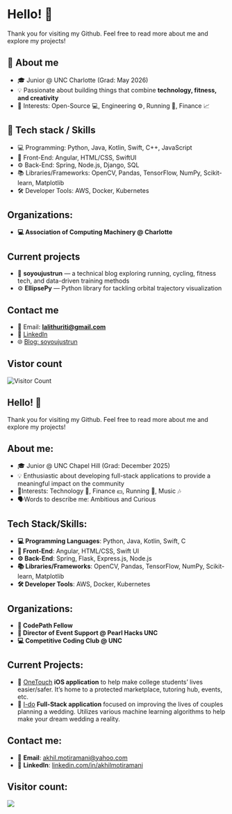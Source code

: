 # Hello! 👋
Thank you for visiting my Github. Feel free to read more about me and explore my projects!

## 👤 About me
- 🎓 Junior @ UNC Charlotte (Grad: May 2026)  
- 💡 Passionate about building things that combine **technology, fitness, and creativity**  
- 👀 Interests: Open-Source 💻, Engineering ⚙️, Running 🏃, Finance 📈

## 🔧 Tech stack / Skills
- 💻 Programming: Python, Java, Kotlin, Swift, C++, JavaScript  
- 🎨 Front-End: Angular, HTML/CSS, SwiftUI 
- ⚙️ Back-End: Spring, Node.js, Django, SQL
- 📚 Libraries/Frameworks: OpenCV, Pandas, TensorFlow, NumPy, Scikit-learn, Matplotlib
- 🛠️ Developer Tools: AWS, Docker, Kubernetes 

## Organizations:
- **💻 Association of Computing Machinery @ Charlotte**

## Current projects
- 🏃 **soyoujustrun** — a technical blog exploring running, cycling, fitness tech, and data-driven training methods  
- ⚙️ **EllipsePy** — Python library for tackling orbital trajectory visualization

## Contact me
- 📧 Email: **lalithuriti@gmail.com**  
- 🔗 [LinkedIn](https://www.linkedin.com/in/lalithu/)  
- 🌐 [Blog: soyoujustrun](https://lalithu.github.io/so-you-just-run/)  


## Vistor count
![Visitor Count](https://komarev.com/ghpvc/?username=lalithu&style=flat-square&color=blue)








## Hello! 👋

<!--
**akhilmotiramani/akhilmotiramani** is a ✨ _special_ ✨ repository because its `README.md` (this file) appears on your GitHub profile.

Here are some ideas to get you started:

- 🔭 I’m currently working on ...
- 🌱 I’m currently learning ...
- 👯 I’m looking to collaborate on ...
- 🤔 I’m looking for help with ...
- 💬 Ask me about ...
- 📫 How to reach me: ...
- 😄 Pronouns: ...
- ⚡ Fun fact: ...
-->


Thank you for visiting my Github. Feel free to read more about me and explore my projects! 
## About me: 
- 🎓 Junior @ UNC Chapel Hill (Grad: December 2025)
- 💡 Enthusiastic about developing full-stack applications to provide a meaningful impact on the community
- 👀Interests: Technology 📱, Finance 💵, Running 🏃, Music 🎶
- 🗣️Words to describe me: Ambitious and Curious
## Tech Stack/Skills:
- **💻 Programming Languages**: Python, Java, Kotlin, Swift, C
- **🎨 Front-End**: Angular, HTML/CSS, Swift UI
- **⚙️ Back-End**: Spring, Flask, Express.js, Node.js
- **📚 Libraries/Frameworks**: OpenCV, Pandas, TensorFlow, NumPy, Scikit-learn, Matplotlib
- **🛠️ Developer Tools**: AWS, Docker, Kubernetes
## Organizations:
-  **🚀 CodePath Fellow**
- **🎤 Director of Event Support @ Pearl Hacks UNC**
- **💻 Competitive Coding Club @ UNC**
##  Current Projects:
- 📱 [OneTouch](https://www.onetouchmobileapp.com) **iOS application** to help make college students’ lives easier/safer. It’s home to a protected marketplace, tutoring hub, events, etc.
- 💍 [I-do](https://i-do-extension.web.app/login) **Full-Stack application** focused on improving the lives of couples planning a wedding. Utilizes various machine learning algorithms to help make your dream wedding a reality.
## Contact me: 
- 📧 **Email**: [akhil.motiramani@yahoo.com](mailto:akhil.motiramani@yahoo.com)
- 🔗 **LinkedIn**: [linkedin.com/in/akhilmotiramani](https://linkedin.com/in/akhilmotiramani)






<!--
![Akhil Github Stats](https://github-readme-stats-akhilmotiramanis-projects.vercel.app/api?username=akhilmotiramani&count_private=true&show_icons=true&include_all_commits=true)

![Top Langs](https://github-readme-stats.vercel.app/api/top-langs/?username=akhilmotiramani&hide=TeX&layout=compact)
-->
## Visitor count:
<img src="https://profile-counter.glitch.me/akhilmotiramani/count.svg" />
